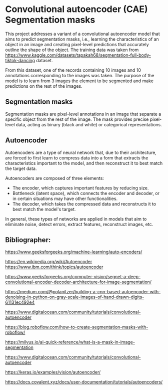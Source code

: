 # Convolutional autoencoder (CAE) Segmentation masks
This project addresses a variant of a convolutional autoencoder model that aims to predict segmentation masks, i.e., 
learning the characteristics of an object in an image and creating pixel-level predictions that accurately outline the shape  of the object. 
The training data was taken from https://www.kaggle.com/datasets/tapakah68/segmentation-full-body-tiktok-dancing dataset. 

From this dataset, one of the records containing 10 images and 10 annotations corresponding to the images was taken. 
The purpose of the model is to learn from 3 images the element to be segmented and make predictions on the rest of the images. 

## Segmentation masks
Segmentation masks are pixel-level annotations in an image that separate a specific object from the rest of the image. The mask provides precise pixel-level data, acting as binary (black and white) or categorical representations.

## Autoencoder
Autoencoders are a type of neural network that, due to their architecture, are forced to first learn to compress data into a form that extracts the characteristics important to the model, and then reconstruct it to best match the target data. 

Autoencoders are composed of three elements:
* The encoder, which captures important features by reducing size.
* Bottleneck (latent space), which connects the encoder and decoder, or in certain situations may have other functionalities.
* The decoder, which takes the compressed data and reconstructs it to best match the model's target.
  
In general, these types of networks are applied in models that aim to eliminate noise, detect errors, extract features, reconstruct images, etc.


## Bibliographer:

https://www.geeksforgeeks.org/machine-learning/auto-encoders/

https://en.wikipedia.org/wiki/Autoencoder https://www.ibm.com/think/topics/autoencoder

https://www.geeksforgeeks.org/computer-vision/segnet-a-deep-convolutional-encoder-decoder-architecture-for-image-segmentation/

https://medium.com/@polanitzer/building-a-cnn-based-autoencoder-with-denoising-in-python-on-gray-scale-images-of-hand-drawn-digits-61131ec492e4

https://www.digitalocean.com/community/tutorials/convolutional-autoencoder

https://blog.roboflow.com/how-to-create-segmentation-masks-with-roboflow/

https://milvus.io/ai-quick-reference/what-is-a-mask-in-image-segmentation

https://www.digitalocean.com/community/tutorials/convolutional-autoencoder

https://keras.io/examples/vision/autoencoder/

https://docs.covalent.xyz/docs/user-documentation/tutorials/autoencoders/
